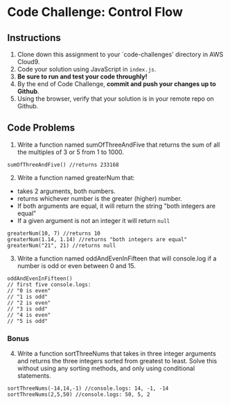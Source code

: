 # Code Challenge: Control Flow

## Instructions

1. Clone down this assignment to your `code-challenges' directory in AWS Cloud9.  
2. Code your solution using JavaScript in `index.js`. 
3. **Be sure to run and test your code throughly!**
4. By the end of Code Challenge, **commit and push your changes up to Github**.
5. Using the browser, verify that your solution is in your remote repo on Github.

## Code Problems

1. Write a function named sumOfThreeAndFive that returns the sum of all the multiples of 3 or 5 from 1 to 1000.
```
sumOfThreeAndFive() //returns 233168
```

2. Write a function named greaterNum that:
- takes 2 arguments, both numbers.
- returns whichever number is the greater (higher) number.
- If both arguments are equal, it will return the string "both integers are equal"
- If a given argument is not an integer it will return `null`
```
greaterNum(10, 7) //returns 10
greaterNum(1.14, 1.14) //returns "both integers are equal"
greaterNum("21", 21) //returns null
```

3. Write a function named oddAndEvenInFifteen that will console.log if a number is odd or even between 0 and 15. 
```
oddAndEvenInFifteen()
// first five console.logs:
// "0 is even"
// "1 is odd"
// "2 is even"
// "3 is odd"
// "4 is even"
// "5 is odd"
```


### Bonus 
4. Write a function sortThreeNums that takes in three integer arguments and returns the three integers sorted from greatest to least. Solve this without using any sorting methods, and only using conditional statements. 
```
sortThreeNums(-14,14,-1) //console.logs: 14, -1, -14
sortThreeNums(2,5,50) //console.logs: 50, 5, 2
```
